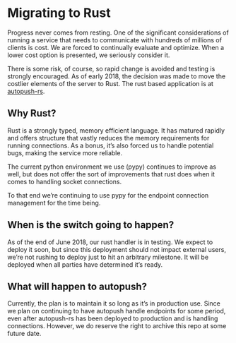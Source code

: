 # Migrating to Rust

Progress never comes from resting. One of the significant considerations
of running a service that needs to communicate with hundreds of millions
of clients is cost. We are forced to continually evaluate and optimize.
When a lower cost option is presented, we seriously consider it.

There is some risk, of course, so rapid change is avoided and testing is
strongly encouraged. As of early 2018, the decision was made to move the
costlier elements of the server to Rust. The rust based application is
at [autopush-rs](https://github.com/mozilla-services/autopush-rs).

## Why Rust?

Rust is a strongly typed, memory efficient language. It has matured
rapidly and offers structure that vastly reduces the memory requirements
for running connections. As a bonus, it’s also forced us to handle
potential bugs, making the service more reliable.

The current python environment we use (pypy) continues to improve as
well, but does not offer the sort of improvements that rust does when it
comes to handling socket connections.

To that end we’re continuing to use pypy for the endpoint connection
management for the time being.

## When is the switch going to happen?

As of the end of June 2018, our rust handler is in testing. We expect to
deploy it soon, but since this deployment should not impact external
users, we’re not rushing to deploy just to hit an arbitrary milestone.
It will be deployed when all parties have determined it’s ready.

## What will happen to autopush?

Currently, the plan is to maintain it so long as it’s in production use.
Since we plan on continuing to have autopush handle endpoints for some
period, even after autopush-rs has been deployed to production and is
handling connections. However, we do reserve the right to archive this
repo at some future date.
